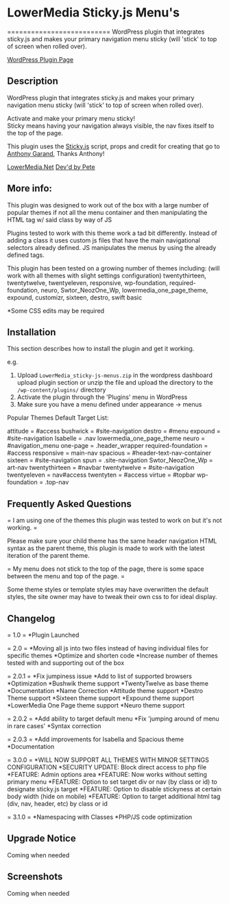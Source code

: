 <h1>LowerMedia Sticky.js Menu's</h1>
==========================
WordPress plugin that integrates sticky.js and makes your primary navigation menu sticky 
(will 'stick' to top of screen when rolled over).

<a href="https://wordpress.org/plugins/lowermedia-sticky-js-menus/">WordPress Plugin Page</a>

Description
-----------

WordPress plugin that integrates sticky.js and makes your primary navigation menu sticky 
(will 'stick' to top of screen when rolled over).  

Activate and make your primary menu sticky!  
Sticky means having your navigation always visible, the nav fixes itself to the top of the page.  

This plugin uses the <a href='http://stickyjs.com'>Sticky.js</a> script, props and credit for creating that go to 
<a href="http://anthonygarand.com">Anthony Garand</a>, Thanks Anthony!   


<a href='http://lowermedia.net'>LowerMedia.Net</a>
<a href='http://petelower.com'>Dev'd by Pete</a>


More info:
----------

This plugin was designed to work out of the box with a large number of popular themes if not all
the menu container and then manipulating the HTML tag w/ said class by way of JS

Plugins tested to work with this theme work a tad bit differently.  Instead of 
adding a class it uses custom js files that have the main navigational selectors 
already defined.  JS manipulates the menus by using the already defined tags. 

This plugin has been tested on a growing number of themes including: (will work with all themes with slight settings configuration)
   twentythirteen, 
   twentytwelve, 
   twentyeleven, 
   responsive, 
   wp-foundation, 
   required-foundation, 
   neuro, 
   Swtor_NeozOne_Wp, 
   lowermedia_one_page_theme, 
   expound, 
   customizr, 
   sixteen, 
   destro, 
   swift basic

   *Some CSS edits may be required


Installation
------------

This section describes how to install the plugin and get it working.

e.g.

1. Upload `LowerMedia_sticky-js-menus.zip` in the wordpress dashboard upload plugin section or unzip the file and upload the directory to the `/wp-content/plugins/` directory
2. Activate the plugin through the 'Plugins' menu in WordPress
3. Make sure you have a menu defined under appearance -> menus


Popular Themes Default Target List:

   attitude = #access
   bushwick = #site-navigation
   destro = #menu
   expound = #site-navigation
   Isabelle = .nav
   lowermedia_one_page_theme
   neuro = #navigation_menu
   one-page = .header_wrapper
   required-foundation = #access
   responsive = main-nav
   spacious = #header-text-nav-container
   sixteen = #site-navigation
   spun = .site-navigation
   Swtor_NeozOne_Wp = art-nav
   twentythirteen = #navbar
   twentytwelve = #site-navigation
   twentyeleven = nav#access
   twentyten = #access
   virtue = #topbar
   wp-foundation = .top-nav


Frequently Asked Questions
--------------------------

= I am using one of the themes this plugin was tested to work on but it's not working. =

Please make sure your child theme has the same header navigation HTML syntax as the parent theme, this plugin is made to work with the latest iteration of the parent theme.

= My menu does not stick to the top of the page, there is some space between the menu and top of the page. =

Some theme styles or template styles may have overwritten the default styles, the site owner may have to tweak their own css to for ideal display.

Changelog
---------

= 1.0 =
*Plugin Launched

= 2.0 =
*Moving all js into two files instead of having individual files for specific themes
*Optimize and shorten code
*Increase number of themes tested with and supporting out of the box

= 2.0.1 =
*Fix jumpiness issue
*Add to list of supported browsers
*Optimization
*Bushwik theme support
*TwentyTwelve as base theme
*Documentation
*Name Correction
*Attitude theme support
*Destro Theme support
*Sixteen theme support
*Expound theme support
*LowerMedia One Page theme support
*Neuro theme support

= 2.0.2 =
*Add ability to target default menu
*Fix 'jumping around of menu in rare cases'
*Syntax correction

= 2.0.3 =
*Add improvements for Isabella and Spacious theme
*Documentation

= 3.0.0 =
*WILL NOW SUPPORT ALL THEMES WITH MINOR SETTINGS CONFIGURATION
*SECURITY UPDATE: Block direct access to php file
*FEATURE: Admin options area
*FEATURE: Now works without setting primary menu
*FEATURE: Option to set target div or nav (by class or id) to designate sticky.js target
*FEATURE: Option to disable stickyness at certain body width (hide on mobile)
*FEATURE: Option to target additional html tag (div, nav, header, etc) by class or id

= 3.1.0 =
*Namespacing with Classes
*PHP/JS code optimization

Upgrade Notice
--------------

Coming when needed

Screenshots
-----------

Coming when needed